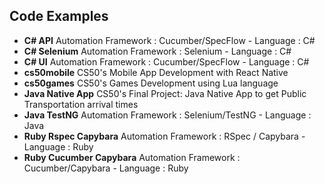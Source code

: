 ## <a name="Automated tests Examples"></a>Code Examples

- **C# API**     		Automation Framework : Cucumber/SpecFlow - Language : C# 
- **C# Selenium**    		Automation Framework : Selenium - Language : C# 
- **C# UI**     		Automation Framework : Cucumber/SpecFlow - Language : C# 
- **cs50mobile** 		CS50's Mobile App Development with React Native
- **cs50games**  		CS50's Games Development using Lua language
- **Java Native App**   	CS50's Final Project: Java Native App to get Public Transportation arrival times 
- **Java TestNG**      		Automation Framework : Selenium/TestNG - Language : Java 
- **Ruby Rspec Capybara**  	Automation Framework : RSpec / Capybara - Language : Ruby 
- **Ruby Cucumber Capybara**    Automation Framework : Cucumber/Capybara - Language : Ruby 
